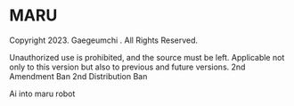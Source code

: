# MARU
Copyright 2023. Gaegeumchi . All Rights Reserved.

Unauthorized use is prohibited, and the source must be left. 
Applicable not only to this version but also to previous and future versions. 
2nd Amendment Ban 2nd Distribution Ban

Ai into maru robot
